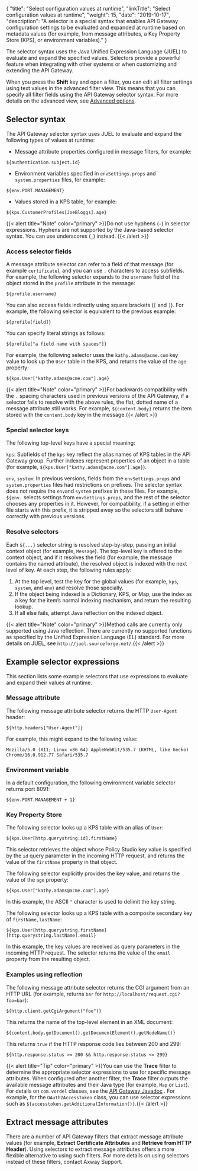 {
"title": "Select configuration values at runtime",
"linkTitle": "Select configuration values at runtime",
"weight": 15,
"date": "2019-10-17",
"description": "A selector is a special syntax that enables API Gateway configuration settings to be evaluated and expanded at runtime based on metadata values (for example, from message attributes, a Key Property Store (KPS), or environment variables)."
}

The selector syntax uses the Java Unified Expression Language (JUEL) to evaluate and expand the specified values. Selectors provide a powerful feature when integrating with other systems or when customizing and extending the API Gateway.

When you press the **Shift**
key and open a filter, you can edit all filter settings using text values in the advanced filter view. This means that you can specify all filter fields using the API Gateway selector syntax. For more details on the advanced view, see [Advanced options](/docs/apigw_poldev/general_ps_settings/#advanced-options).

## Selector syntax

The API Gateway selector syntax uses JUEL to evaluate and expand the following types of values at runtime:

* Message attribute properties configured in message filters, for example:

```
${authentication.subject.id}
```

* Environment variables specified in `envSettings.props`
    and `system.properties`
    files, for example:

```
${env.PORT.MANAGEMENT}
```

* Values stored in a KPS table, for example:

```
${kps.CustomerProfiles[JoeBloggs].age}
```

{{< alert title="Note" color="primary" >}}Do not use hyphens (`-`) in selector expressions. Hyphens are not supported by the Java-based selector syntax. You can use underscores (`_`) instead. {{< /alert >}}

### Access selector fields

A message attribute selector can refer to a field of that message (for example `certificate`), and you can use `.`
characters to access subfields. For example, the following selector expands to the `username`
field of the object stored in the `profile`
attribute in the message:

```
${profile.username}
```

You can also access fields indirectly using square brackets (`[`
and `]`). For example, the following selector is equivalent to the previous example:

```
${profile[field]}
```

You can specify literal strings as follows:

```
${profile["a field name with spaces"]}
```

For example, the following selector uses the `kathy.adams@acme.com`
key value to look up the `User`
table in the KPS, and returns the value of the `age`
property:

```
${kps.User["kathy.adams@acme.com"].age}
```

{{< alert title="Note" color="primary" >}}For backwards compatibility with the `.`
spacing characters used in previous versions of the API Gateway, if a selector fails to resolve with the above rules, the flat, dotted name of a message attribute still works. For example, `${content.body}`
returns the item stored with the `content.body`
key in the message.{{< /alert >}}

### Special selector keys

The following top-level keys have a special meaning:

`kps`: Subfields of the `kps` key reflect the alias names of KPS tables in the API Gateway group. Further indexes represent properties of an object in a table (for example, `${kps.User["kathy.adams@acme.com"].age}`).

`env`, `system`: In previous versions, fields from the `envSettings.props` and `system.properties` files had restrictions on prefixes. The selector syntax does not require the `env`and `system` prefixes in these files. For example, `${env.` selects settings from `envSettings.props`, and the rest of the selector chooses any properties in it. However, for compatibility, if a setting in either file starts with this prefix, it is stripped away so the selectors still behave correctly with previous versions.

### Resolve selectors

Each `${...}`
selector string is resolved step-by-step, passing an initial context object (for example, `Message`). The top-level key is offered to the context object, and if it resolves the field (for example, the message contains the named attribute), the resolved object is indexed with the next level of key. At each step, the following rules apply:

1. At the top level, test the key for the global values (for example, `kps`, `system`, and `env`) and resolve those specially.
2. If the object being indexed is a Dictionary, KPS, or Map, use the index as a key for the item’s normal indexing mechanism, and return the resulting lookup.
3. If all else fails, attempt Java reflection on the indexed object.

{{< alert title="Note" color="primary" >}}Method calls are currently only supported using Java reflection. There are currently no supported functions as specified by the Unified Expression Language (EL) standard. For more details on JUEL, see `http://juel.sourceforge.net/`.{{< /alert >}}

## Example selector expressions

This section lists some example selectors that use expressions to evaluate and expand their values at runtime.

### Message attribute

The following message attribute selector returns the HTTP `User-Agent`
header:

```
${http.headers["User-Agent"]}
```

For example, this might expand to the following value:

```
Mozilla/5.0 (X11; Linux x86_64) AppleWebKit/535.7 (KHTML, like Gecko) Chrome/16.0.912.77 Safari/535.7
```

### Environment variable

In a default configuration, the following environment variable selector returns port 8091:

```
${env.PORT.MANAGEMENT + 1}
```

### Key Property Store

The following selector looks up a KPS table with an alias of `User`:

```
${kps.User[http.querystring.id].firstName}
```

This selector retrieves the object whose Policy Studio key value is specified by the `id`
query parameter in the incoming HTTP request, and returns the value of the `firstName`
property in that object.

The following selector explicitly provides the key value, and returns the value of the `age`
property:

```
${kps.User["kathy.adams@acme.com"].age}
```

In this example, the ASCII `"`
character is used to delimit the key string.

The following selector looks up a KPS table with a composite secondary key of `firstName,lastName`:

```
${kps.User[http.querystring.firstName][http.querystring.lastName].email}
```

In this example, the key values are received as query parameters in the incoming HTTP request. The selector returns the value of the `email`
property from the resulting object.

### Examples using reflection

The following message attribute selector returns the CGI argument from an HTTP URL (for example, returns `bar`
for `http://localhost/request.cgi?foo=bar`):

```
${http.client.getCgiArgument("foo")}
```

This returns the name of the top-level element in an XML document:

```
${content.body.getDocument().getDocumentElement().getNodeName()}
```

This returns `true` if the HTTP response code lies between 200 and 299:

```
${http.response.status >= 200 && http.response.status <= 299}
```

{{< alert title="Tip" color="primary" >}}You can use the **Trace**
filter to determine the appropriate selector expressions to use for specific message attributes. When configured after another filter, the **Trace** filter outputs the available message attributes and their Java type (for example, `Map`
or `List`). For details on `com.vordel` classes, see the [API Gateway Javadoc](https://support.axway.com/htmldoc/1433380)
. For example, for the `OAuth2AccessToken`
class, you can use selector expressions such as `${accesstoken.getAdditionalInformation()}`.{{< /alert >}}

## Extract message attributes

There are a number of API Gateway filters that extract message attribute values (for example, **Extract Certificate Attributes**
and **Retrieve from HTTP Header**). Using selectors to extract message attributes offers a more flexible alternative to using such filters. For more details on using selectors instead of these filters, contact Axway Support.
